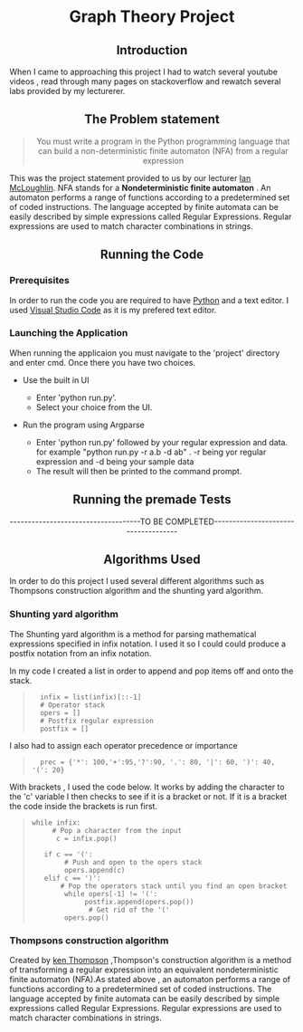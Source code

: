 # <div align="center"> Graph Theory Project </div>

## <div align="center">Introduction</div>
When I came to approaching this project I had to watch several youtube videos , read through many pages on stackoverflow and rewatch several labs provided by my lecturerer. 

## <div align="center">The Problem statement</div>
 > <div align="center"> You must write a program in the Python programming language that can
 > build a non-deterministic finite automaton (NFA) from a regular expression </div>

This was the project statement provided to us by our lecturer [Ian McLoughlin](https://github.com/ianmcloughlin).
NFA stands for a **Nondeterministic finite automaton** . An automaton performs a range of functions according to a predetermined set
of coded instructions. The language accepted by finite automata can be easily described by simple expressions 
called Regular Expressions. Regular expressions are used to match character combinations in strings.

## <div align="center">Running the Code</div>
### Prerequisites
In order to run the code you are required to have [Python](https://www.python.org/) and a text editor. I used [Visual Studio Code](https://code.visualstudio.com/) as it is my prefered text editor.

### Launching the Application

When running the applicaion you must navigate to the 'project' directory and enter cmd. Once there you have two choices.

* Use the built in UI
  * Enter 'python run.py'.
  * Select your choice from the UI.
  
* Run the program using Argparse 
  * Enter 'python run.py' followed by your regular expression and data.
    for example "python run.py -r a.b -d ab" . -r being yor regular expression and -d being your sample data
  * The result will then be printed to the command prompt.
  
## <div align="center">Running the premade Tests</div>

<div align="center">------------------------------------TO BE COMPLETED------------------------------------</div>

 ## <div align="center">Algorithms Used</div>
   
 In order to do this project I used several different algorithms such as Thompsons construction algorithm and the shunting yard algorithm.
 
 ### Shunting yard algorithm
 The Shunting yard algorithm is a method for parsing mathematical expressions specified in infix notation.
 I used it so I could could produce a postfix notation from an infix notation.
 
 
  In my code I created a list in order to append and pop items off and onto the stack.
 
> ```
>   infix = list(infix)[::-1]
>   # Operator stack
>   opers = []
>   # Postfix regular expression
>   postfix = []
> ```

I also had to assign each operator precedence or importance
> ```
>   prec = {'*': 100,'+':95,'?':90, '.': 80, '|': 60, ')': 40, '(': 20}
> ```

With brackets ,  I used the code below. It works by adding the character to the 'c' variable I then checks to see if it is a bracket or not. If it is a bracket the code inside the brackets is run first.
> ```
> while infix:
>      # Pop a character from the input
>       c = infix.pop()
>
>    if c == '(':
>         # Push and open to the opers stack
>         opers.append(c)
>    elif c == ')':
>        # Pop the operators stack until you find an open bracket
>         while opers[-1] != '(':
>              postfix.append(opers.pop())
>               # Get rid of the '('
>         opers.pop()
> ```



 ### Thompsons construction algorithm
 
Created by [ken Thompson](https://en.wikipedia.org/wiki/Ken_Thompson) ,Thompson's construction algorithm  is a method of transforming a regular expression into an equivalent nondeterministic finite automaton (NFA).As stated above , an automaton performs a range of functions according to a predetermined set of coded instructions. The language accepted by finite automata can be easily described by simple expressions called Regular Expressions. Regular expressions are used to match character combinations in strings.






